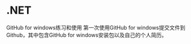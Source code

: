 # .NET
GitHub for windows练习和使用
第一次使用GitHub for windows提交文件到Github，其中包含GitHub for windows安装包以及自己的个人简历。
